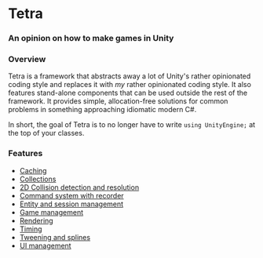 # Tetra
### An opinion on how to make games in Unity

### Overview
Tetra is a framework that abstracts away a lot of Unity's rather opinionated coding style and replaces it with _my_ rather opinionated coding style. It also features stand-alone components that can be used outside the rest of the framework. It provides simple, allocation-free solutions for common problems in something approaching idiomatic modern C#.

In short, the goal of Tetra is to no longer have to write `using UnityEngine;` at the top of your classes.

### Features

+ [Caching](https://github.com/Slaktus/Tetra/wiki/Caching)
+ [Collections](https://github.com/Slaktus/Tetra/wiki/Collections)
+ [2D Collision detection and resolution](https://github.com/Slaktus/Tetra/wiki/2D-Collision-Detection)
+ [Command system with recorder](https://github.com/Slaktus/Tetra/wiki/Command-System)
+ [Entity and session management](https://github.com/Slaktus/Tetra/wiki/Entity-and-Session-Management)
+ [Game management](https://github.com/Slaktus/Tetra/wiki/Game-Management)
+ [Rendering](https://github.com/Slaktus/Tetra/wiki/Rendering)
+ [Timing](https://github.com/Slaktus/Tetra/wiki/Timing)
+ [Tweening and splines](https://github.com/Slaktus/Tetra/wiki/Tweening-and-Splines)
+ [UI management](https://github.com/Slaktus/Tetra/wiki/UI-Management)
